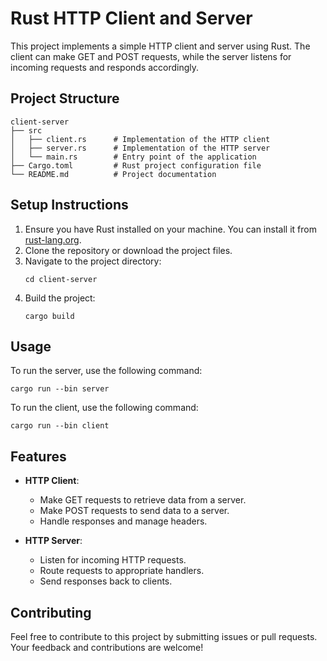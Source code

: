 # Rust HTTP Client and Server

This project implements a simple HTTP client and server using Rust. The client can make GET and POST requests, while the server listens for incoming requests and responds accordingly.

## Project Structure

```
client-server
├── src
│   ├── client.rs      # Implementation of the HTTP client
│   ├── server.rs      # Implementation of the HTTP server
│   └── main.rs        # Entry point of the application
├── Cargo.toml         # Rust project configuration file
└── README.md          # Project documentation
```

## Setup Instructions

1. Ensure you have Rust installed on your machine. You can install it from [rust-lang.org](https://www.rust-lang.org/).
2. Clone the repository or download the project files.
3. Navigate to the project directory:
   ```
   cd client-server
   ```
4. Build the project:
   ```
   cargo build
   ```

## Usage

To run the server, use the following command:
```
cargo run --bin server
```

To run the client, use the following command:
```
cargo run --bin client
```

## Features

- **HTTP Client**: 
  - Make GET requests to retrieve data from a server.
  - Make POST requests to send data to a server.
  - Handle responses and manage headers.

- **HTTP Server**: 
  - Listen for incoming HTTP requests.
  - Route requests to appropriate handlers.
  - Send responses back to clients.

## Contributing

Feel free to contribute to this project by submitting issues or pull requests. Your feedback and contributions are welcome!
